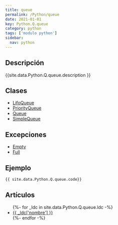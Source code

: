 ```yaml
---
title: queue
permalink: /Python/queue
date: 2021-01-01
key: Python.Q.queue
category: python
tags: ['modulo python']
sidebar: 
  nav: python
---
```


## Descripción
{{site.data.Python.Q.queue.description }}

## Clases
* [LifoQueue](/Python/queue/LifoQueue/)
* [PriorityQueue](/Python/queue/PriorityQueue/)
* [Queue](/Python/queue/Queue/)
* [SimpleQueue](/Python/queue/SimpleQueue/)

## Excepciones
* [Empty](/Python/queue/Empty/)
* [Full](/Python/queue/Full/)

## Ejemplo
~~~python
{{ site.data.Python.Q.queue.code}}
~~~

## Artículos
<ul>
{%- for _ldc in site.data.Python.Q.queue.ldc -%}
   <li>
       <a href="{{_ldc['url'] }}">{{ _ldc['nombre'] }}</a>
   </li>
{%- endfor -%}
</ul>
